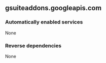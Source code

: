 ## gsuiteaddons.googleapis.com

### Automatically enabled services

None

### Reverse dependencies

None
